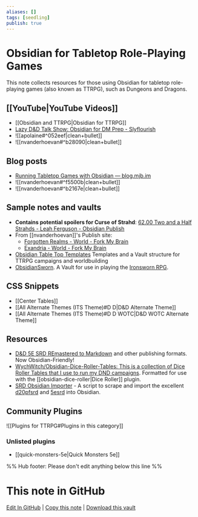 ```yaml
---
aliases: []
tags: [seedling]
publish: true
---
```


# Obsidian for Tabletop Role-Playing Games

This note collects resources for those using Obsidian for tabletop role-playing games (also known as TTRPG), such as Dungeons and Dragons.

## [[YouTube|YouTube Videos]]

- [[Obsidian and TTRPG|Obsidian for TTRPG]]
- [Lazy D&D Talk Show: Obsidian for DM Prep - Slyflourish](https://www.youtube.com/watch?v=Dh1nybxv_vQ&t=235s)
- ![[apolaine#^052eef|clean+bullet]]
- ![[nvanderhoevan#^b28090|clean+bullet]]

## Blog posts

- [Running Tabletop Games with Obsidian — blog.mjb.im](https://blog.mjb.im/running-tabletop-games-with-obsidian)
- ![[nvanderhoevan#^f5500b|clean+bullet]]
- ![[nvanderhoevan#^b2167e|clean+bullet]]

## Sample notes and vaults

- **Contains potential spoilers for Curse of Strahd**: [62.00 Two and a Half Strahds - Leah Ferguson - Obsidian Publish](https://publish.obsidian.md/leah/60+Games/62+Two+and+a+Half+Strahds/62.00+Two+and+a+Half+Strahds)
- From [[nvanderhoevan]]'s Publish site:
  - [Forgotten Realms - World - Fork My Brain](https://notes.nicolevanderhoeven.com/ForgottenRealms/World)
  - [Exandria - World - Fork My Brain](https://notes.nicolevanderhoeven.com/Exandria/World)
- [Obsidian Table Top Templates](https://github.com/mProjectsCode/Obsidian-Table-Top-Templates) Templates and a Vault structure for TTRPG campaigns and worldbuilding
- [ObsidianSworn](https://github.com/lolbat/ObsidianSworn). A Vault for use in playing the [Ironsworn RPG](https://www.ironswornrpg.com).

## CSS Snippets

- [[Center Tables]]
- [[All Alternate Themes (ITS Theme)#D D|D&D Alternate Theme]]
- [[All Alternate Themes (ITS Theme)#D D WOTC|D&D WOTC Alternate Theme]]

## Resources

- [D&D 5E SRD REmastered to Markdown](https://github.com/OldManUmby/DND.SRD.Wiki) and other publishing formats. Now Obsidian-Friendly!
- [WychWitch/Obsidian-Dice-Roller-Tables: This is a collection of Dice Roller Tables that I use to run my DND campaigns](https://github.com/WychWitch/Obsidian-Dice-Roller-Tables). Formatted for use with the [[obsidian-dice-roller|Dice Roller]] plugin.
- [SRD Obsidian Importer](https://github.com/mProjectsCode/d20pfsrd_obsidian_importer) - A script to scrape and import the excellent [d20pfsrd](https://www.d20pfsrd.com/) and [5esrd](https://www.5esrd.com/) into Obsidian.

## Community Plugins

![[Plugins for TTRPG#Plugins in this category]]

### Unlisted plugins

- [[quick-monsters-5e|Quick Monsters 5e]]

%% Hub footer: Please don't edit anything below this line %%

# This note in GitHub

<span class="git-footer">[Edit In GitHub](https://github.dev/obsidian-community/obsidian-hub/blob/main/04%20-%20Guides%2C%20Workflows%2C%20%26%20Courses/for%20TTRPG.md "git-hub-edit-note") | [Copy this note](https://raw.githubusercontent.com/obsidian-community/obsidian-hub/main/04%20-%20Guides%2C%20Workflows%2C%20%26%20Courses/for%20TTRPG.md "git-hub-copy-note") | [Download this vault](https://github.com/obsidian-community/obsidian-hub/archive/refs/heads/main.zip "git-hub-download-vault") </span>

